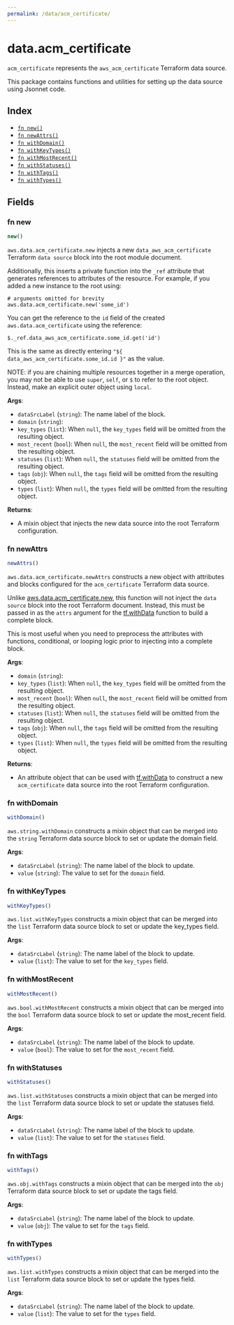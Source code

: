 ```yaml
---
permalink: /data/acm_certificate/
---
```


# data.acm_certificate

`acm_certificate` represents the `aws_acm_certificate` Terraform data source.



This package contains functions and utilities for setting up the data source using Jsonnet code.


## Index

* [`fn new()`](#fn-new)
* [`fn newAttrs()`](#fn-newattrs)
* [`fn withDomain()`](#fn-withdomain)
* [`fn withKeyTypes()`](#fn-withkeytypes)
* [`fn withMostRecent()`](#fn-withmostrecent)
* [`fn withStatuses()`](#fn-withstatuses)
* [`fn withTags()`](#fn-withtags)
* [`fn withTypes()`](#fn-withtypes)

## Fields

### fn new

```ts
new()
```


`aws.data.acm_certificate.new` injects a new `data_aws_acm_certificate` Terraform `data source`
block into the root module document.

Additionally, this inserts a private function into the `_ref` attribute that generates references to attributes of the
resource. For example, if you added a new instance to the root using:

    # arguments omitted for brevity
    aws.data.acm_certificate.new('some_id')

You can get the reference to the `id` field of the created `aws.data.acm_certificate` using the reference:

    $._ref.data_aws_acm_certificate.some_id.get('id')

This is the same as directly entering `"${ data_aws_acm_certificate.some_id.id }"` as the value.

NOTE: if you are chaining multiple resources together in a merge operation, you may not be able to use `super`, `self`,
or `$` to refer to the root object. Instead, make an explicit outer object using `local`.

**Args**:
  - `dataSrcLabel` (`string`): The name label of the block.
  - `domain` (`string`): 
  - `key_types` (`list`):  When `null`, the `key_types` field will be omitted from the resulting object.
  - `most_recent` (`bool`):  When `null`, the `most_recent` field will be omitted from the resulting object.
  - `statuses` (`list`):  When `null`, the `statuses` field will be omitted from the resulting object.
  - `tags` (`obj`):  When `null`, the `tags` field will be omitted from the resulting object.
  - `types` (`list`):  When `null`, the `types` field will be omitted from the resulting object.

**Returns**:
- A mixin object that injects the new data source into the root Terraform configuration.


### fn newAttrs

```ts
newAttrs()
```


`aws.data.acm_certificate.newAttrs` constructs a new object with attributes and blocks configured for the `acm_certificate`
Terraform data source.

Unlike [aws.data.acm_certificate.new](#fn-acm_certificatenew), this function will not inject the `data source`
block into the root Terraform document. Instead, this must be passed in as the `attrs` argument for the
[tf.withData](https://github.com/tf-libsonnet/core/tree/main/docs#fn-withdata) function to build a complete block.

This is most useful when you need to preprocess the attributes with functions, conditional, or looping logic prior to
injecting into a complete block.

**Args**:
  - `domain` (`string`): 
  - `key_types` (`list`):  When `null`, the `key_types` field will be omitted from the resulting object.
  - `most_recent` (`bool`):  When `null`, the `most_recent` field will be omitted from the resulting object.
  - `statuses` (`list`):  When `null`, the `statuses` field will be omitted from the resulting object.
  - `tags` (`obj`):  When `null`, the `tags` field will be omitted from the resulting object.
  - `types` (`list`):  When `null`, the `types` field will be omitted from the resulting object.

**Returns**:
  - An attribute object that can be used with [tf.withData](https://github.com/tf-libsonnet/core/tree/main/docs#fn-withdata) to construct a new `acm_certificate` data source into the root Terraform configuration.


### fn withDomain

```ts
withDomain()
```

`aws.string.withDomain` constructs a mixin object that can be merged into the `string`
Terraform data source block to set or update the domain field.



**Args**:
  - `dataSrcLabel` (`string`): The name label of the block to update.
  - `value` (`string`): The value to set for the `domain` field.


### fn withKeyTypes

```ts
withKeyTypes()
```

`aws.list.withKeyTypes` constructs a mixin object that can be merged into the `list`
Terraform data source block to set or update the key_types field.



**Args**:
  - `dataSrcLabel` (`string`): The name label of the block to update.
  - `value` (`list`): The value to set for the `key_types` field.


### fn withMostRecent

```ts
withMostRecent()
```

`aws.bool.withMostRecent` constructs a mixin object that can be merged into the `bool`
Terraform data source block to set or update the most_recent field.



**Args**:
  - `dataSrcLabel` (`string`): The name label of the block to update.
  - `value` (`bool`): The value to set for the `most_recent` field.


### fn withStatuses

```ts
withStatuses()
```

`aws.list.withStatuses` constructs a mixin object that can be merged into the `list`
Terraform data source block to set or update the statuses field.



**Args**:
  - `dataSrcLabel` (`string`): The name label of the block to update.
  - `value` (`list`): The value to set for the `statuses` field.


### fn withTags

```ts
withTags()
```

`aws.obj.withTags` constructs a mixin object that can be merged into the `obj`
Terraform data source block to set or update the tags field.



**Args**:
  - `dataSrcLabel` (`string`): The name label of the block to update.
  - `value` (`obj`): The value to set for the `tags` field.


### fn withTypes

```ts
withTypes()
```

`aws.list.withTypes` constructs a mixin object that can be merged into the `list`
Terraform data source block to set or update the types field.



**Args**:
  - `dataSrcLabel` (`string`): The name label of the block to update.
  - `value` (`list`): The value to set for the `types` field.
